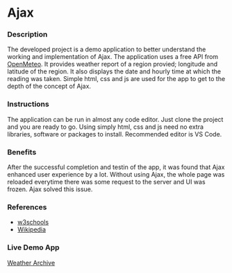 # Ajax
### Description
The developed project is a demo application to better understand the working and implementation of Ajax. The application uses a free API from [OpenMeteo](https://github.com](https://open-meteo.com)https://open-meteo.com). It provides weather report of a region provied; longitude and latitude of the region. It also displays the date and hourly time at which the reading was taken. Simple html, css and js are used for the app to get to the depth of the concept of Ajax.

### Instructions
The application can be run in almost any code editor. Just clone the project and you are ready to go. Using simply html, css and js need no extra libraries, software or packages to install. Recommended editor is VS Code.

### Benefits
After the successful completion and testin of the app, it was found that Ajax enhanced user experience by a lot. Without using Ajax, the whole page was reloaded everytime there was some request to the server and UI was frozen. Ajax solved this issue.

### References
- [w3schools](https://www.w3schools.com/js/js_ajax_intro.asp)
- [Wikipedia](https://en.wikipedia.org/wiki/Ajax_(programming))

### Live Demo App
[Weather Archive](https://abdul-8888.github.io/Ajax)

